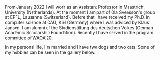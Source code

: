 From January 2022 I will work as an Assistant Professor in Maastricht University (Netherlands).
At the moment I am part of Ola Svensson's group at EPFL, Lausanne (Switzerland).
Before that I have received my Ph.D. in computer science at CAU, Kiel (Germany) where I was
adviced by Klaus Jansen. I am alumni of the Studienstiftung des deutschen Volkes (German Academic Scholarship Foundation).
Recently I have served in the program committee of [WAOA'20](http://algo2020.di.unipi.it/WAOA2020/).

In my personal life, I'm married and I have two dogs and two cats. Some of my hobbies can be seen in the gallery below.
